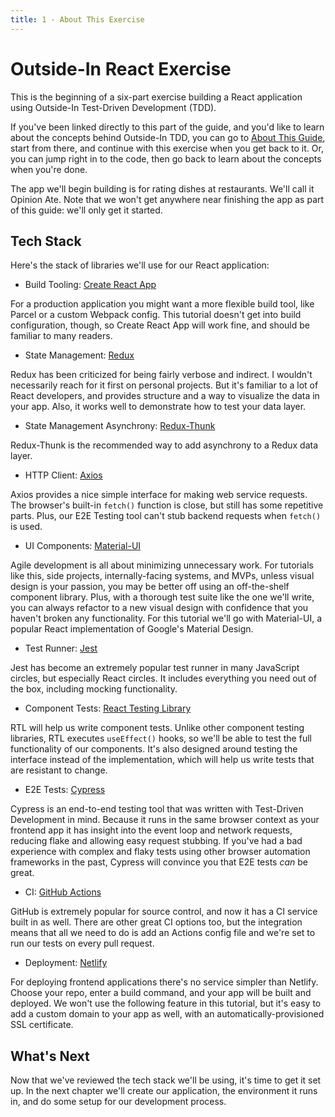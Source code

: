 ```yaml
---
title: 1 - About This Exercise
---
```


# Outside-In React Exercise

This is the beginning of a six-part exercise building a React application using Outside-In Test-Driven Development (TDD).

If you've been linked directly to this part of the guide, and you'd like to learn about the concepts behind Outside-In TDD, you can go to [About This Guide](/about-this-guide.html), start from there, and continue with this exercise when you get back to it. Or, you can jump right in to the code, then go back to learn about the concepts when you're done.

The app we'll begin building is for rating dishes at restaurants. We'll call it Opinion Ate. Note that we won't get anywhere near finishing the app as part of this guide: we'll only get it started.

## Tech Stack
Here's the stack of libraries we'll use for our React application:

* Build Tooling: [Create React App][create-react-app]

For a production application you might want a more flexible build tool, like Parcel or a custom Webpack config. This tutorial doesn't get into build configuration, though, so Create React App will work fine, and should be familiar to many readers.

* State Management: [Redux][redux]

Redux has been criticized for being fairly verbose and indirect. I wouldn't necessarily reach for it first on personal projects. But it's familiar to a lot of React developers, and provides structure and a way to visualize the data in your app. Also, it works well to demonstrate how to test your data layer.

* State Management Asynchrony: [Redux-Thunk][redux-thunk]

Redux-Thunk is the recommended way to add asynchrony to a Redux data layer.

* HTTP Client: [Axios][axios]

Axios provides a nice simple interface for making web service requests. The browser's built-in `fetch()` function is close, but still has some repetitive parts. Plus, our E2E Testing tool can't stub backend requests when `fetch()` is used.

* UI Components: [Material-UI][material-ui]

Agile development is all about minimizing unnecessary work. For tutorials like this, side projects, internally-facing systems, and MVPs, unless visual design is your passion, you may be better off using an off-the-shelf component library. Plus, with a thorough test suite like the one we'll write, you can always refactor to a new visual design with confidence that you haven't broken any functionality. For this tutorial we'll go with Material-UI, a popular React implementation of Google's Material Design.

* Test Runner: [Jest]

Jest has become an extremely popular test runner in many JavaScript circles, but especially React circles. It includes everything you need out of the box, including mocking functionality.

* Component Tests: [React Testing Library][react-testing-library]

RTL will help us write component tests. Unlike other component testing libraries, RTL executes `useEffect()` hooks, so we'll be able to test the full functionality of our components. It's also designed around testing the interface instead of the implementation, which will help us write tests that are resistant to change.

* E2E Tests: [Cypress][cypress]

Cypress is an end-to-end testing tool that was written with Test-Driven Development in mind. Because it runs in the same browser context as your frontend app it has insight into the event loop and network requests, reducing flake and allowing easy request stubbing. If you've had a bad experience with complex and flaky tests using other browser automation frameworks in the past, Cypress will convince you that E2E tests *can* be great.

* CI: [GitHub Actions][github-actions]

GitHub is extremely popular for source control, and now it has a CI service built in as well. There are other great CI options too, but the integration means that all we need to do is add an Actions config file and we're set to run our tests on every pull request.

* Deployment: [Netlify][netlify]

For deploying frontend applications there's no service simpler than Netlify. Choose your repo, enter a build command, and your app will be built and deployed. We won't use the following feature in this tutorial, but it's easy to add a custom domain to your app as well, with an automatically-provisioned SSL certificate.

## What's Next

Now that we've reviewed the tech stack we'll be using, it's time to get it set up. In the next chapter we'll create our application, the environment it runs in, and do some setup for our development process.

[axios]: https://github.com/axios/axios
[create-react-app]: https://create-react-app.dev/
[cypress]: https://www.cypress.io/
[github-actions]: https://github.com/features/actions
[jest]: https://jestjs.io/
[material-ui]: https://material-ui.com/
[netlify]: https://www.netlify.com/
[react-testing-library]: https://testing-library.com/react
[redux]: https://redux.js.org/
[redux-thunk]: https://github.com/reduxjs/redux-thunk
